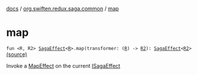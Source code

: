 [docs](../index.md) / [org.swiften.redux.saga.common](index.md) / [map](./map.md)

# map

`fun <R, R2> `[`SagaEffect`](-saga-effect/index.md)`<`[`R`](map.md#R)`>.map(transformer: (`[`R`](map.md#R)`) -> `[`R2`](map.md#R2)`): `[`SagaEffect`](-saga-effect/index.md)`<`[`R2`](map.md#R2)`>` [(source)](https://github.com/protoman92/KotlinRedux/tree/master/common/common-saga/src/main/kotlin/org/swiften/redux/saga/common/CommonExtension.kt#L48)

Invoke a [MapEffect](-map-effect/index.md) on the current [ISagaEffect](-i-saga-effect.md)

